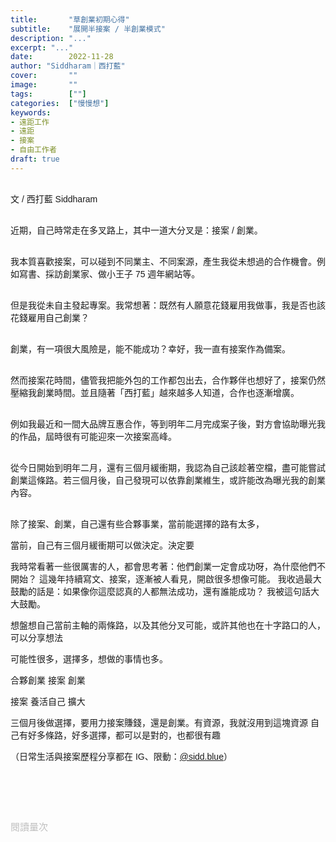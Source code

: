 ```yaml
---
title:       "草創業初期心得"
subtitle:    "展開半接案 / 半創業模式"
description: "..."
excerpt: "..."
date:        2022-11-28
author: "Siddharam｜西打藍"
cover:       ""
image:       ""
tags:        [""]
categories:  ["慢慢想"]
keywords:
- 遠距工作
- 遠距
- 接案
- 自由工作者
draft: true
---
```


<article style="font-family: 'Noto Sans TC', '微軟正黑體', sans-serif; font-weight: 300;">

<br>文 / 西打藍 Siddharam<br><br>

近期，自己時常走在多叉路上，其中一道大分叉是：接案 / 創業。<br><br>

我本質喜歡接案，可以碰到不同業主、不同案源，產生我從未想過的合作機會。例如寫書、採訪創業家、做小王子 75 週年網站等。<br><br>

但是我從未自主發起專案。我常想著：既然有人願意花錢雇用我做事，我是否也該花錢雇用自己創業？<br><br>

創業，有一項很大風險是，能不能成功？幸好，我一直有接案作為備案。<br><br>

然而接案花時間，儘管我把能外包的工作都包出去，合作夥伴也想好了，接案仍然壓縮我創業時間。並且隨著「西打藍」越來越多人知道，合作也逐漸增廣。<br><br>

例如我最近和一間大品牌互惠合作，等到明年二月完成案子後，對方會協助曝光我的作品，屆時很有可能迎來一次接案高峰。<br><br>

從今日開始到明年二月，還有三個月緩衝期，我認為自己該趁著空檔，盡可能嘗試創業這條路。若三個月後，自己發現可以依靠創業維生，或許能改為曝光我的創業內容。<br><br>

除了接案、創業，自己還有些合夥事業，當前能選擇的路有太多，


當前，自己有三個月緩衝期可以做決定。決定要

我時常看著一些很厲害的人，都會思考著：他們創業一定會成功呀，為什麼他們不開始？
這幾年持續寫文、接案，逐漸被人看見，開啟很多想像可能。
我收過最大鼓勵的話是：如果像你這麼認真的人都無法成功，還有誰能成功？
我被這句話大大鼓勵。

想盤想自己當前主軸的兩條路，以及其他分叉可能，或許其他也在十字路口的人，可以分享想法

可能性很多，選擇多，想做的事情也多。


合夥創業 接案
創業

接案 養活自己 擴大

三個月後做選擇，要用力接案賺錢，還是創業。有資源，我就沒用到這塊資源
自己有好多條路，好多選擇，都可以是對的，也都很有趣

（日常生活與接案歷程分享都在 IG、限動：<a href="https://www.instagram.com/sidd.blue/" target="_blank">@sidd.blue</a>）<br><br>


<!-- <h3 class="article-h1-color"></h3><br> -->





<br><br><br>

</article>

<div style="color: #bfbfbf; font-size: 15px;" id="busuanzi_container_page_pv">
  閱讀量<span id="busuanzi_value_page_pv"></span>次
</div>

<script src="../../js/post.js"></script>




